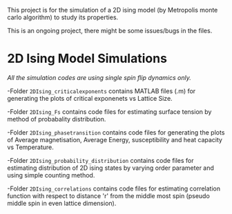 This project is for the simulation of a 2D ising model (by Metropolis monte carlo algorithm) to study its properties.

This is an ongoing project, there might be some issues/bugs in the files.
# 2D Ising Model Simulations
*All the simulation codes are using single spin flip dynamics only.* 

-Folder `2DIsing_criticalexponents` contains MATLAB files (.m) for generating the plots of critical exponenets vs Lattice Size.

-Folder `2DIsing_Fs` contains code files for estimating surface tension by method of probabality distribution.

-Folder `2DIsing_phasetransition` contains code files for generating the plots of Average magnetisation, Average Energy, susceptibility and heat capacity vs Temperature.

-Folder `2DIsing_probability_distribution` contains code files for estimating distribution of 2D ising states by varying order parameter and using simple counting method.

-Folder `2DIsing_correlations` contains code files for estimating correlation function with respect to distance 'r' from the middle most spin (pseudo middle spin in even lattice dimension).

